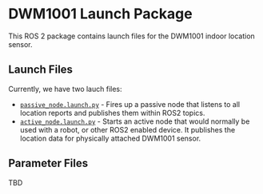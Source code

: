# DWM1001 Launch Package

This ROS 2 package contains launch files for the DWM1001 indoor location sensor.

## Launch Files

Currently, we have two lauch files:
+ [`passive_node.launch.py`](launch/passive_node.launch.py) - Fires up a passive node that listens to all location reports and publishes them within ROS2 topics.
+ [`active_node.launch.py`](launch/active_node.launch.py) - Starts an active node that would normally be used with a robot, or other ROS2 enabled device. It publishes the location data for physically attached DWM1001 sensor.

## Parameter Files

TBD
